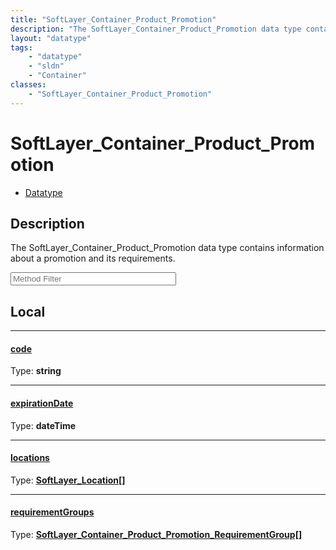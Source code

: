 ```yaml
---
title: "SoftLayer_Container_Product_Promotion"
description: "The SoftLayer_Container_Product_Promotion data type contains information about a promotion and its requirements."
layout: "datatype"
tags:
    - "datatype"
    - "sldn"
    - "Container"
classes:
    - "SoftLayer_Container_Product_Promotion"
---
```


# SoftLayer_Container_Product_Promotion
<div id='service-datatype'>
    <ul id='sldn-reference-tabs'>
        <li id='datatype'> <a href='/reference/datatypes/SoftLayer_Container_Product_Promotion' >Datatype</a></li>
    </ul>
</div>

## Description 
The SoftLayer_Container_Product_Promotion data type contains information about a promotion and its requirements. 





<!-- Service Filer BEGIN -->
<div class="view-filters">
        <div class="clearfix">
            <div class="search-input-box">
                <input placeholder="Method Filter" onkeyup="titleSearch(inputId='prop-input', divId='properties', elementClass='prop-row')" 
                    type="text" id="prop-input" value="" size="30" maxlength="128" class="form-text">
            </div>
        </div>
</div>
<!-- Service Filer END -->

<div id="properties" class="content">
<div id="localProperties" class="prop-content" >

## Local
-----
[code]: #code
#### [code]
  
<span class="type-label">Type: </span>**string**

-----
[expirationDate]: #expirationdate
#### [expirationDate]
  
<span class="type-label">Type: </span>**dateTime**

-----
[locations]: #locations
#### [locations]
  
<span class="type-label">Type: </span>**<a href='/reference/datatypes/SoftLayer_Location'>SoftLayer_Location[] </a>**

-----
[requirementGroups]: #requirementgroups
#### [requirementGroups]
  
<span class="type-label">Type: </span>**<a href='/reference/datatypes/SoftLayer_Container_Product_Promotion_RequirementGroup'>SoftLayer_Container_Product_Promotion_RequirementGroup[] </a>**

</div>
<!-- LOCAL PROPERTY END -->

</div>


